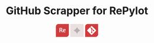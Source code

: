 <h1 align="center">GitHub Scrapper for RePylot</h1>
<p align="center">
  <img src="resources/images/repylot_logo.webp" width="7%"/>
  <img src="resources/images/mid_logo.png" width="7%"/>
  <img src="resources/images/gitscrap_logo.webp" width="7%"/>
</p>
